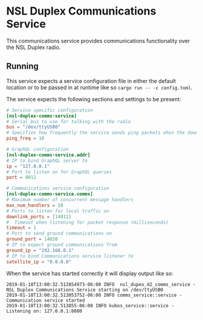 # NSL Duplex Communications Service

This communications service provides communications functionality over the NSL
Duplex radio.

## Running

This service expects a service configuration file in either the default location
or to be passed in at runtime like so `cargo run -- -c config.toml`.

The service expects the following sections and settings to be present:

```toml
# Service specific configuration
[nsl-duplex-comms-service]
# Serial bus to use for talking with the radio
bus = "/dev/ttyUSB0"
# Specifies how frequently the service sends ping packets when the downlink queue is empty (seconds)
ping_freq = 10

# GraphQL configuration
[nsl-duplex-comms-service.addr]
# IP to bind GraphQL server to
ip = "127.0.0.1"
# Port to listen on for GraphQL queries
port = 8012

# Communications service configuration
[nsl-duplex-comms-service.comms]
# Maximum number of concurrent message handlers
max_num_handlers = 10
# Ports to listen for local traffic on
downlink_ports = [14011]
#  Timeout when listening for packet response (milliseconds)
timeout = 1
# Port to send ground communications on
ground_port = 14020
# IP to expect ground communications from
ground_ip = "192.168.0.1"
# IP to bind Communications service listener to
satellite_ip = "0.0.0.0"
```

When the service has started correctly it will display output like so:

```
2019-01-18T13:00:32.512854973-06:00 INFO  nsl_dupex_d2_comms_service - NSL Duplex Communications Service starting on /dev/ttyUSB0
2019-01-18T13:00:32.513053752-06:00 INFO comms_service::service - Communication service started
2019-01-18T13:00:32.513855-06:00 INFO kubos_service::service - Listening on: 127.0.0.1:8080
```
